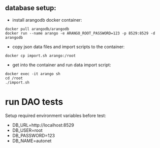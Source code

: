 ## database setup:

* install arangodb docker container:
```
docker pull arangodb/arangodb
docker run --name arango -e ARANGO_ROOT_PASSWORD=123 -p 8529:8529 -d arangodb
```

* copy json data files and import scripts to the container:
```
docker cp import.sh arango:/root
```

* get into the container and run data import script:
```
docker exec -it arango sh
cd /root
./import.sh
```

# run DAO tests

Setup required environment variables before test:

* DB_URL=http://localhost:8529
* DB_USER=root
* DB_PASSWORD=123
* DB_NAME=autonet
